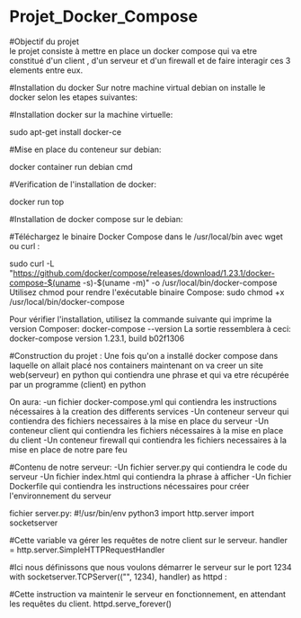# Projet_Docker_Compose

#Objectif du projet  
le projet consiste à mettre en place un docker compose qui va etre constitué d'un client , d'un serveur et d'un firewall et de faire interagir ces 3 elements entre eux.

#Installation du docker
Sur notre machine virtual debian on installe le docker selon les etapes suivantes:

#Installation docker sur la machine virtuelle:

sudo apt-get install docker-ce

#Mise en place du conteneur sur debian:

docker container run debian cmd

#Verification de l'installation de docker:

docker run top

#Installation de docker compose sur le debian:

#Téléchargez le binaire Docker Compose dans le /usr/local/bin avec wget ou curl :

sudo curl -L "https://github.com/docker/compose/releases/download/1.23.1/docker-compose-$(uname -s)-$(uname -m)" -o /usr/local/bin/docker-compose
Utilisez chmod pour rendre l'exécutable binaire Compose:
sudo chmod +x /usr/local/bin/docker-compose

Pour vérifier l'installation, utilisez la commande suivante qui imprime la version Composer:
docker-compose --version
La sortie ressemblera à ceci:
docker-compose version 1.23.1, build b02f1306 

#Construction du projet :
Une fois qu'on a installé docker compose dans laquelle on allait placé nos containers maintenant on va creer un site web(serveur) en python qui contiendra une phrase et qui va etre récupérée par un programme (client) en python

On aura:
-un fichier docker-compose.yml qui contiendra les instructions nécessaires à la creation des differents services
-Un conteneur serveur qui contiendra des fichiers necessaires à la mise en place du serveur
-Un conteneur client qui contiendra les fichiers nécessaires à la mise en place du client
-Un conteneur firewall qui contiendra les fichiers necessaires à la mise en place de notre pare feu

#Contenu de notre serveur:
-Un fichier server.py qui contiendra le code du serveur
-Un fichier index.html qui contiendra la phrase à afficher
-Un fichier Dockerfile qui contiendra les instructions nécessaires pour créer l'environnement du serveur

fichier server.py:
#!/usr/bin/env python3
import http.server
import socketserver

#Cette variable va gérer les requêtes de notre client sur le serveur.
handler = http.server.SimpleHTTPRequestHandler

#Ici nous définissons que nous voulons démarrer le serveur sur le port 1234
with socketserver.TCPServer(("", 1234), handler) as httpd :

#Cette instruction va maintenir le serveur en fonctionnement, en attendant les requêtes du client.
httpd.serve_forever()



